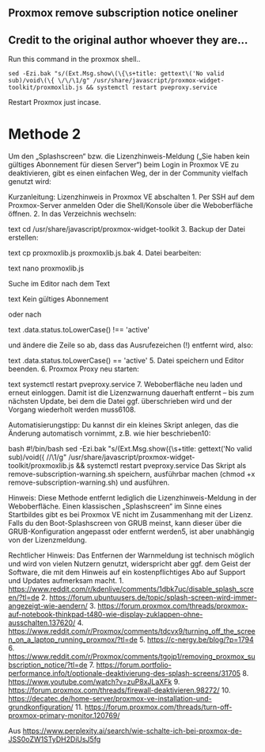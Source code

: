 ## Proxmox remove subscription notice oneliner
## Credit to the original author whoever they are...

Run this command in the proxmox shell..
```
sed -Ezi.bak "s/(Ext.Msg.show\(\{\s+title: gettext\('No valid sub)/void\(\{ \/\/\1/g" /usr/share/javascript/proxmox-widget-toolkit/proxmoxlib.js && systemctl restart pveproxy.service
```
Restart Proxmox just incase.

# Methode 2

Um den „Splashscreen“ bzw. die Lizenzhinweis-Meldung („Sie haben kein gültiges Abonnement für diesen Server“) beim Login in Proxmox VE zu deaktivieren, gibt es einen einfachen Weg, der in der Community vielfach genutzt wird:
 
Kurzanleitung: Lizenzhinweis in Proxmox VE abschalten
	1. Per SSH auf dem Proxmox-Server anmelden
Oder die Shell/Konsole über die Weboberfläche öffnen.
	2. In das Verzeichnis wechseln:

text
cd /usr/share/javascript/proxmox-widget-toolkit
	3. Backup der Datei erstellen:

text
cp proxmoxlib.js proxmoxlib.js.bak
	4. Datei bearbeiten:

text
nano proxmoxlib.js

Suche im Editor nach dem Text

text
Kein gültiges Abonnement

oder nach

text
.data.status.toLowerCase() !== 'active'

und ändere die Zeile so ab, dass das Ausrufezeichen (!) entfernt wird, also:

text
.data.status.toLowerCase() == 'active'
	5. Datei speichern und Editor beenden.
	6. Proxmox Proxy neu starten:

text
systemctl restart pveproxy.service
	7. Weboberfläche neu laden und erneut einloggen.
Damit ist die Lizenzwarnung dauerhaft entfernt – bis zum nächsten Update, bei dem die Datei ggf. überschrieben wird und der Vorgang wiederholt werden muss6108.
 
Automatisierungstipp:
Du kannst dir ein kleines Skript anlegen, das die Änderung automatisch vornimmt, z.B. wie hier beschrieben10:

bash
#!/bin/bash
sed -Ezi.bak "s/(Ext.Msg.show\(\{\s+title: gettext\('No valid sub)/void\(\{ \/\/\1/g" /usr/share/javascript/proxmox-widget-toolkit/proxmoxlib.js && systemctl restart pveproxy.service
Das Skript als remove-subscription-warning.sh speichern, ausführbar machen (chmod +x remove-subscription-warning.sh) und ausführen.
 
Hinweis:
Diese Methode entfernt lediglich die Lizenzhinweis-Meldung in der Weboberfläche. Einen klassischen „Splashscreen“ im Sinne eines Startbildes gibt es bei Proxmox VE nicht im Zusammenhang mit der Lizenz. Falls du den Boot-Splashscreen von GRUB meinst, kann dieser über die GRUB-Konfiguration angepasst oder entfernt werden5, ist aber unabhängig von der Lizenzmeldung.
 
Rechtlicher Hinweis:
Das Entfernen der Warnmeldung ist technisch möglich und wird von vielen Nutzern genutzt, widerspricht aber ggf. dem Geist der Software, die mit dem Hinweis auf ein kostenpflichtiges Abo auf Support und Updates aufmerksam macht.
	1. https://www.reddit.com/r/kdenlive/comments/1dbk7uc/disable_splash_screen/?tl=de
	2. https://forum.ubuntuusers.de/topic/splash-screen-wird-immer-angezeigt-wie-aendern/
	3. https://forum.proxmox.com/threads/proxmox-auf-notebook-thinkpad-t480-wie-display-zuklappen-ohne-ausschalten.137620/
	4. https://www.reddit.com/r/Proxmox/comments/tdcvx9/turning_off_the_screen_on_a_laptop_running_proxmox/?tl=de
	5. https://c-nergy.be/blog/?p=1794
	6. https://www.reddit.com/r/Proxmox/comments/tgojp1/removing_proxmox_subscription_notice/?tl=de
	7. https://forum.portfolio-performance.info/t/optionale-deaktivierung-des-splash-screens/31705
	8. https://www.youtube.com/watch?v=zuP8xJLaXFk
	9. https://forum.proxmox.com/threads/firewall-deaktivieren.98272/
	10. https://decatec.de/home-server/proxmox-ve-installation-und-grundkonfiguration/
	11. https://forum.proxmox.com/threads/turn-off-proxmox-primary-monitor.120769/

Aus <https://www.perplexity.ai/search/wie-schalte-ich-bei-proxmox-de-JSS0oZW1STyDH2DiUsJ5fg> 

